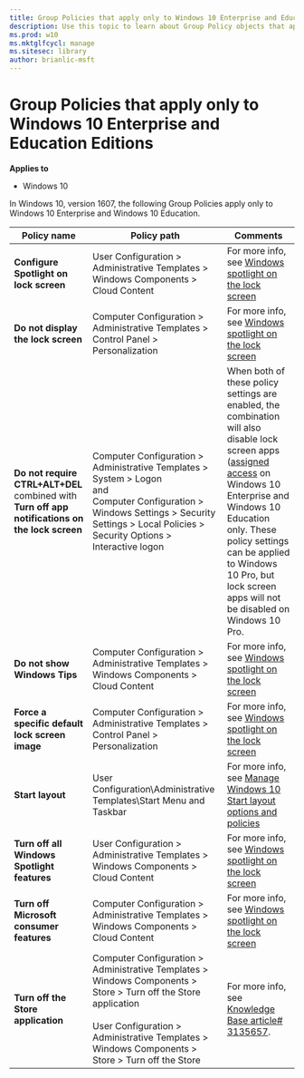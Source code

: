 ```yaml
---
title: Group Policies that apply only to Windows 10 Enterprise and Education Editions (Windows 10)
description: Use this topic to learn about Group Policy objects that apply only to Windows 10 Enterprise and Windows 10 Education.
ms.prod: w10
ms.mktglfcycl: manage
ms.sitesec: library
author: brianlic-msft
---
```


# Group Policies that apply only to Windows 10 Enterprise and Education Editions

**Applies to**

-   Windows 10

In Windows 10, version 1607, the following Group Policies apply only to Windows 10 Enterprise and Windows 10 Education.

| Policy name | Policy path | Comments |
| --- | --- | --- |
| **Configure Spotlight on lock screen** | User Configuration > Administrative Templates > Windows Components > Cloud Content | For more info, see [Windows spotlight on the lock screen](https://technet.microsoft.com/en-us/itpro/windows/whats-new/windows-spotlight) |
| **Do not display the lock screen** | Computer Configuration > Administrative Templates > Control Panel > Personalization | For more info, see [Windows spotlight on the lock screen](https://technet.microsoft.com/en-us/itpro/windows/whats-new/windows-spotlight) |
| **Do not require CTRL+ALT+DEL** </br>combined with</br>**Turn off app notifications on the lock screen** | Computer Configuration > Administrative Templates > System > Logon </br>and</br>Computer Configuration > Windows Settings > Security Settings > Local Policies > Security Options > Interactive logon | When both of these policy settings are enabled, the combination will also disable lock screen apps ([assigned access](set-up-a-device-for-anyone-to-use.md) on Windows 10 Enterprise and Windows 10 Education only. These policy settings can be applied to Windows 10 Pro, but lock screen apps will not be disabled on Windows 10 Pro. |
| **Do not show Windows Tips** | Computer Configuration > Administrative Templates > Windows Components > Cloud Content | For more info, see [Windows spotlight on the lock screen](https://technet.microsoft.com/en-us/itpro/windows/whats-new/windows-spotlight) |
| **Force a specific default lock screen image** | Computer Configuration > Administrative Templates > Control Panel > Personalization | For more info, see [Windows spotlight on the lock screen](https://technet.microsoft.com/en-us/itpro/windows/whats-new/windows-spotlight) |
| **Start layout** | User Configuration\Administrative Templates\Start Menu and Taskbar | For more info, see [Manage Windows 10 Start layout options and policies](windows-10-start-layout-options-and-policies.md)  |
| **Turn off all Windows Spotlight features** | User Configuration > Administrative Templates > Windows Components > Cloud Content | For more info, see [Windows spotlight on the lock screen](https://technet.microsoft.com/en-us/itpro/windows/whats-new/windows-spotlight) |
| **Turn off Microsoft consumer features** | Computer Configuration > Administrative Templates > Windows Components > Cloud Content | For more info, see [Windows spotlight on the lock screen](https://technet.microsoft.com/en-us/itpro/windows/whats-new/windows-spotlight) |
| **Turn off the Store application** | Computer Configuration > Administrative Templates > Windows Components > Store > Turn off the Store application<br><br>User Configuration > Administrative Templates > Windows Components > Store > Turn off the Store | For more info, see [Knowledge Base article# 3135657](https://support.microsoft.com/en-us/kb/3135657). |

 

